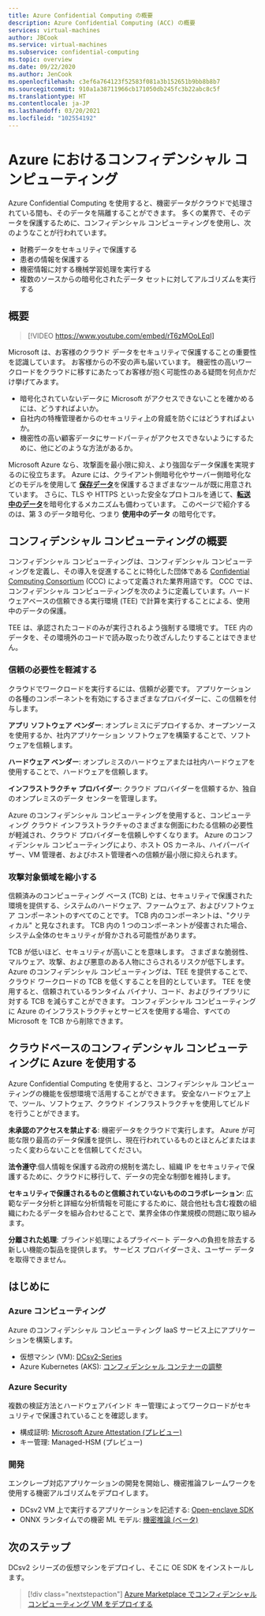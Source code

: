 ```yaml
---
title: Azure Confidential Computing の概要
description: Azure Confidential Computing (ACC) の概要
services: virtual-machines
author: JBCook
ms.service: virtual-machines
ms.subservice: confidential-computing
ms.topic: overview
ms.date: 09/22/2020
ms.author: JenCook
ms.openlocfilehash: c3ef6a764123f52583f081a3b152651b9bb8b8b7
ms.sourcegitcommit: 910a1a38711966cb171050db245fc3b22abc8c5f
ms.translationtype: HT
ms.contentlocale: ja-JP
ms.lasthandoff: 03/20/2021
ms.locfileid: "102554192"
---
```

# <a name="confidential-computing-on-azure"></a>Azure におけるコンフィデンシャル コンピューティング

Azure Confidential Computing を使用すると、機密データがクラウドで処理されている間も、そのデータを隔離することができます。 多くの業界で、そのデータを保護するために、コンフィデンシャル コンピューティングを使用し、次のようなことが行われています。

- 財務データをセキュリティで保護する
- 患者の情報を保護する
- 機密情報に対する機械学習処理を実行する
- 複数のソースからの暗号化されたデータ セットに対してアルゴリズムを実行する


## <a name="overview"></a>概要
<p><p>


> [!VIDEO https://www.youtube.com/embed/rT6zMOoLEqI]

Microsoft は、お客様のクラウド データをセキュリティで保護することの重要性を認識しています。 お客様からの不安の声も届いています。 機密性の高いワークロードをクラウドに移すにあたってお客様が抱く可能性のある疑問を何点かだけ挙げてみます。 

- 暗号化されていないデータに Microsoft がアクセスできないことを確かめるには、どうすればよいか。
- 自社内の特権管理者からのセキュリティ上の脅威を防ぐにはどうすればよいか。
- 機密性の高い顧客データにサードパーティがアクセスできないようにするために、他にどのような方法があるか。

Microsoft Azure なら、攻撃面を最小限に抑え、より強固なデータ保護を実現するのに役立ちます。 Azure には、クライアント側暗号化やサーバー側暗号化などのモデルを使用して [**保存データ**](../security/fundamentals/encryption-atrest.md)を保護するさまざまなツールが既に用意されています。 さらに、TLS や HTTPS といった安全なプロトコルを通じて、[**転送中のデータ**](../security/fundamentals/data-encryption-best-practices.md#protect-data-in-transit)を暗号化するメカニズムも備わっています。 このページで紹介するのは、第 3 のデータ暗号化、つまり **使用中のデータ** の暗号化です。

## <a name="introduction-to-confidential-computing"></a>コンフィデンシャル コンピューティングの概要 

コンフィデンシャル コンピューティングは、コンフィデンシャル コンピューティングを定義し、その導入を促進することに特化した団体である [Confidential Computing Consortium](https://confidentialcomputing.io/) (CCC) によって定義された業界用語です。 CCC では、コンフィデンシャル コンピューティングを次のように定義しています。ハードウェアベースの信頼できる実行環境 (TEE) で計算を実行することによる、使用中のデータの保護。

TEE は、承認されたコードのみが実行されるよう強制する環境です。 TEE 内のデータを、その環境外のコードで読み取ったり改ざんしたりすることはできません。 

### <a name="lessen-the-need-for-trust"></a>信頼の必要性を軽減する
クラウドでワークロードを実行するには、信頼が必要です。 アプリケーションの各種のコンポーネントを有効にするさまざまなプロバイダーに、この信頼を付与します。


**アプリ ソフトウェア ベンダー**: オンプレミスにデプロイするか、オープンソースを使用するか、社内アプリケーション ソフトウェアを構築することで、ソフトウェアを信頼します。

**ハードウェア ベンダー**: オンプレミスのハードウェアまたは社内ハードウェアを使用することで、ハードウェアを信頼します。 

**インフラストラクチャ プロバイダー**: クラウド プロバイダーを信頼するか、独自のオンプレミスのデータ センターを管理します。


Azure のコンフィデンシャル コンピューティングを使用すると、コンピューティング クラウド インフラストラクチャのさまざまな側面にわたる信頼の必要性が軽減され、クラウド プロバイダーを信頼しやすくなります。 Azure のコンフィデンシャル コンピューティングにより、ホスト OS カーネル、ハイパーバイザー、VM 管理者、およびホスト管理者への信頼が最小限に抑えられます。

### <a name="reducing-the-attack-surface"></a>攻撃対象領域を縮小する
信頼済みのコンピューティング ベース (TCB) とは、セキュリティで保護された環境を提供する、システムのハードウェア、ファームウェア、およびソフトウェア コンポーネントのすべてのことです。 TCB 内のコンポーネントは、"クリティカル" と見なされます。 TCB 内の 1 つのコンポーネントが侵害された場合、システム全体のセキュリティが脅かされる可能性があります。 

TCB が低いほど、セキュリティが高いことを意味します。 さまざまな脆弱性、マルウェア、攻撃、および悪意のある人物にさらされるリスクが低下します。 Azure のコンフィデンシャル コンピューティングは、TEE を提供することで、クラウド ワークロードの TCB を低くすることを目的としています。 TEE を使用すると、信頼されているランタイム バイナリ、コード、およびライブラリに対する TCB を減らすことができます。 コンフィデンシャル コンピューティングに Azure のインフラストラクチャとサービスを使用する場合、すべての Microsoft を TCB から削除できます。


## <a name="using-azure-for-cloud-based-confidential-computing"></a>クラウドベースのコンフィデンシャル コンピューティングに Azure を使用する<a id="cc-on-azure"></a>

Azure Confidential Computing を使用すると、コンフィデンシャル コンピューティングの機能を仮想環境で活用することができます。 安全なハードウェア上で、ツール、ソフトウェア、クラウド インフラストラクチャを使用してビルドを行うことができます。  

**未承認のアクセスを禁止する**: 機密データをクラウドで実行します。 Azure が可能な限り最高のデータ保護を提供し、現在行われているものとほとんどまたはまったく変わらないことを信頼してください。

**法令遵守**:個人情報を保護する政府の規制を満たし、組織 IP をセキュリティで保護するために、クラウドに移行して、データの完全な制御を維持します。

**セキュリティで保護されるものと信頼されていないもののコラボレーション**: 広範なデータ分析と詳細な分析情報を可能にするために、競合他社も含む複数の組織にわたるデータを組み合わせることで、業界全体の作業規模の問題に取り組みます。

**分離された処理**: ブラインド処理によるプライベート データへの負担を除去する新しい機能の製品を提供します。 サービス プロバイダーさえ、ユーザー データを取得できません。 

## <a name="get-started"></a>はじめに
### <a name="azure-compute"></a>Azure コンピューティング
Azure のコンフィデンシャル コンピューティング IaaS サービス上にアプリケーションを構築します。
- 仮想マシン (VM): [DCsv2-Series](confidential-computing-enclaves.md)
- Azure Kubernetes (AKS): [コンフィデンシャル コンテナーの調整](confidential-nodes-aks-overview.md)

### <a name="azure-security"></a>Azure Security 
複数の検証方法とハードウェアバインド キー管理によってワークロードがセキュリティで保護されていることを確認します。 
- 構成証明: [Microsoft Azure Attestation (プレビュー)](../attestation/overview.md)
- キー管理: Managed-HSM (プレビュー)

### <a name="develop"></a>開発
エンクレーブ対応アプリケーションの開発を開始し、機密推論フレームワークを使用する機密アルゴリズムをデプロイします。
- DCsv2 VM 上で実行するアプリケーションを記述する: [Open-enclave SDK](https://github.com/openenclave/openenclave)
- ONNX ランタイムでの機密 ML モデル: [機密推論 (ベータ)](https://aka.ms/confidentialinference)

## <a name="next-steps"></a>次のステップ

DCsv2 シリーズの仮想マシンをデプロイし、そこに OE SDK をインストールします。

> [!div class="nextstepaction"]
> [Azure Marketplace でコンフィデンシャル コンピューティング VM をデプロイする](quick-create-marketplace.md)